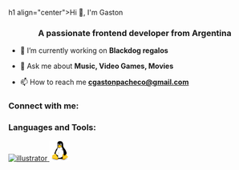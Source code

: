 h1 align="center">Hi 👋, I'm Gaston</h1>
<h3 align="center">A passionate frontend developer from Argentina</h3>

- 🔭 I’m currently working on **Blackdog regalos**

- 💬 Ask me about **Music, Video Games, Movies**

- 📫 How to reach me **cgastonpacheco@gmail.com**

<h3 align="left">Connect with me:</h3>
<p align="left">
</p>

<h3 align="left">Languages and Tools:</h3>
<p align="left"> <a href="https://www.adobe.com/in/products/illustrator.html" target="_blank" rel="noreferrer"> <img src="https://www.vectorlogo.zone/logos/adobe_illustrator/adobe_illustrator-icon.svg" alt="illustrator" width="40" height="40"/> </a> <a href="https://www.linux.org/" target="_blank" rel="noreferrer"> <img src="https://raw.githubusercontent.com/devicons/devicon/master/icons/linux/linux-original.svg" alt="linux" width="40" height="40"/> </a> </p>
